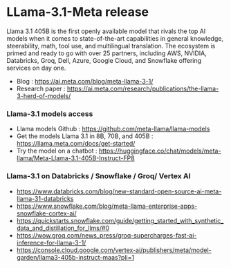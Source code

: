 # LLama-3.1-Meta release

Llama 3.1 405B is the first openly available model that rivals the top AI models when it comes to state-of-the-art capabilities in general knowledge, steerability, math, tool use, and multilingual translation.
The ecosystem is primed and ready to go with over 25 partners, including AWS, NVIDIA, Databricks, Groq, Dell, Azure, Google Cloud, and Snowflake offering services on day one.

- Blog : https://ai.meta.com/blog/meta-llama-3-1/
- Research paper : https://ai.meta.com/research/publications/the-llama-3-herd-of-models/

### Llama-3.1 models access 
- Llama models Github : https://github.com/meta-llama/llama-models
- Get the models Llama 3.1 in 8B, 70B, and 405B : https://llama.meta.com/docs/get-started/
- Try the model on a chatbot : https://huggingface.co/chat/models/meta-llama/Meta-Llama-3.1-405B-Instruct-FP8

### Llama-3.1 on Databricks / Snowflake / Groq/ Vertex AI 
- https://www.databricks.com/blog/new-standard-open-source-ai-meta-llama-31-databricks
- https://www.snowflake.com/blog/meta-llama-enterprise-apps-snowflake-cortex-ai/
- https://quickstarts.snowflake.com/guide/getting_started_with_synthetic_data_and_distillation_for_llms/#0
- https://wow.groq.com/news_press/groq-supercharges-fast-ai-inference-for-llama-3-1/
- https://console.cloud.google.com/vertex-ai/publishers/meta/model-garden/llama3-405b-instruct-maas?pli=1
  
 
  
